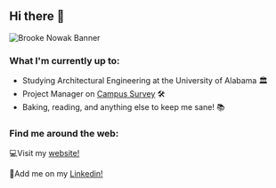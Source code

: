 ## Hi there 👋

![Brooke Nowak Banner](https://github.com/brookenowak/brookenowak/blob/main/BrookeNowakBanner.jpg)

### What I'm currently up to:
* Studying Architectural Engineering at the University of Alabama 🏛️
* Project Manager on [Campus Survey](https://github.com/brookenowak/campus-survey) 🛠️
* Baking, reading, and anything else to keep me sane! 📚

### Find me around the web:
💻Visit my [website!](https://bnowak2.wixsite.com/archengr)

🔗Add me on my [Linkedin!](https://www.linkedin.com/in/brooke-nowak-8b260b174/)

